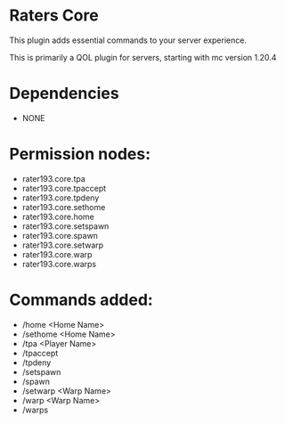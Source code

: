 # Raters Core
This plugin adds essential commands to your server experience.

This is primarily a QOL plugin for servers, starting with mc version 1.20.4

# Dependencies
* NONE

# Permission nodes:
* rater193.core.tpa
* rater193.core.tpaccept
* rater193.core.tpdeny
* rater193.core.sethome
* rater193.core.home
* rater193.core.setspawn
* rater193.core.spawn
* rater193.core.setwarp
* rater193.core.warp
* rater193.core.warps

# Commands added:
* /home \<Home Name\>
* /sethome \<Home Name\>
* /tpa \<Player Name\>
* /tpaccept
* /tpdeny
* /setspawn
* /spawn
* /setwarp \<Warp Name\>
* /warp \<Warp Name\>
* /warps

